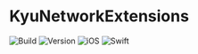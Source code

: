 # KyuNetworkExtensions

![Build](https://github.com/kyuuuyki/KyuNetworkExtensions/actions/workflows/build.yml/badge.svg)
![Version](https://img.shields.io/static/v1?label=Package&message=v1.3.1&color=red)
![iOS](https://img.shields.io/static/v1?label=iOS&message=v13.0&color=red)
![Swift](https://img.shields.io/static/v1?label=Swift&message=v5.7.1&color=red)
